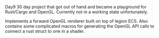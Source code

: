 Day9 30 day project that got out of hand and became a playground for Rust/Cargo and OpenGL. Currently not in a working state unfortunately. 

Implements a forward OpenGL renderer built on top of legion ECS. Also contains some complicated macros for generating the OpenGL API calls to connect a rust struct to one in a shader.
